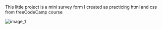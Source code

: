 This little project is a mini survey form I created as practicing html and css from freeCodeCamp course 

![image_1](https://user-images.githubusercontent.com/84693350/223706426-c6a348e9-3fbb-455f-acba-b6a4cdfb3593.jpg)
